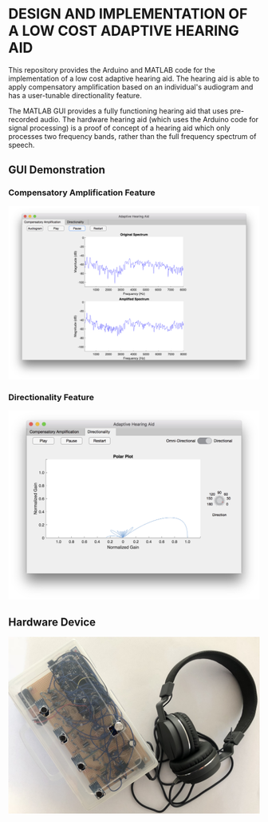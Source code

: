 # DESIGN AND IMPLEMENTATION OF A LOW COST ADAPTIVE HEARING AID

This repository provides the Arduino and MATLAB code for the implementation of a low cost adaptive hearing aid. The hearing aid is able to apply compensatory amplification based on an individual's audiogram and has a user-tunable directionality feature.

The MATLAB GUI provides a fully functioning hearing aid that uses pre-recorded audio. The hardware hearing aid (which uses the Arduino code for signal processing) is a proof of concept of a hearing aid which only processes two frequency bands, rather than the full frequency spectrum of speech.

## GUI Demonstration
### Compensatory Amplification Feature
![GUI demonstration - compensatory amplification](Demo/gainGUISmall.png)

### Directionality Feature
![GUI demonstration - directionality](Demo/dirGUISmall.png)

## Hardware Device
![Hardware solution](Demo/device.JPG)
